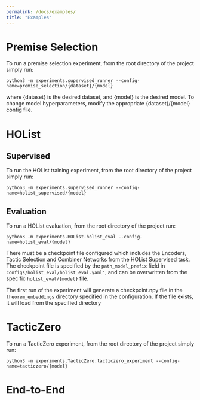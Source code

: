 ```yaml
---
permalink: /docs/examples/
title: "Examples"
---
```


# Premise Selection
To run a premise selection experiment, from the root directory of the project simply run:

`python3 -m experiments.supervised_runner --config-name=premise_selection/{dataset}/{model}`

where {dataset} is the desired dataset, and {model} is the desired model.
To change model hyperparameters, modify the appropriate {dataset}/{model} config file.

# HOList

## Supervised
To run the HOList training experiment, from the root directory of the project simply run:

`python3 -m experiments.supervised_runner --config-name=holist_supervised/{model}`

## Evaluation
To run a HOList evaluation, from the root directory of the project run:

`python3 -m experiments.HOList.holist_eval --config-name=holist_eval/{model}`

There must be a checkpoint file configured which includes the Encoders, Tactic Selection and
Combiner Networks from the HOList Supervised task. The checkpoint file is specified by the
`path_model_prefix` field in `configs/holist_eval/holist_eval.yaml'`, and can be overwritten
from the specific `holist_eval/{model}` file.

The first run of the experiment will generate a checkpoint.npy file in the `theorem_embeddings`
directory specified in the configuration. If the file exists, it will load from the specified directory

# TacticZero
To run a TacticZero experiment, from the root directory of the project simply run:

`python3 -m experiments.TacticZero.tacticzero_experiment --config-name=tacticzero/{model}`

# End-to-End